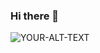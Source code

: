 ### Hi there 👋

<picture>
 <source srcset="https://drive.google.com/file/d/1JaB9ij_Dn3DEkXjjiK0YbOoq1NJa3Nqv/view?usp=sharing">
 <source media="(prefers-color-scheme: light)" srcset="https://drive.google.com/file/d/1JaB9ij_Dn3DEkXjjiK0YbOoq1NJa3Nqv/view?usp=sharing">
 <img alt="YOUR-ALT-TEXT" src="YOUR-DEFAULT-IMAGE">
</picture>


<!--
**Soroushb/soroushb** is a ✨ _special_ ✨ repository because its `README.md` (this file) appears on your GitHub profile.

Here are some ideas to get you started:

- 🔭 I’m currently working on ...
- 🌱 I’m currently learning ...
- 👯 I’m looking to collaborate on ...
- 🤔 I’m looking for help with ...
- 💬 Ask me about ...
- 📫 How to reach me: ...
- 😄 Pronouns: ...
- ⚡ Fun fact: ...
-->
